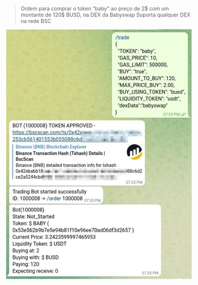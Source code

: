 > Ordem para comprar o token "baby" ao preço de 2$ com um montante de 120$ BUSD, na DEX da Babyswap
> Suporta qualquer DEX na rede BSC

![alt text](https://github.com/lucasccampos/cryptotelegrambot/blob/master/screenshots/trade_sniper/ordem_trade.jpeg?raw=true)
